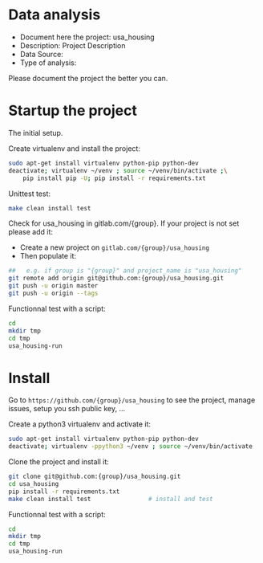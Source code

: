 # Data analysis
- Document here the project: usa_housing
- Description: Project Description
- Data Source:
- Type of analysis:

Please document the project the better you can.

# Startup the project

The initial setup.

Create virtualenv and install the project:
```bash
sudo apt-get install virtualenv python-pip python-dev
deactivate; virtualenv ~/venv ; source ~/venv/bin/activate ;\
    pip install pip -U; pip install -r requirements.txt
```

Unittest test:
```bash
make clean install test
```

Check for usa_housing in gitlab.com/{group}.
If your project is not set please add it:

- Create a new project on `gitlab.com/{group}/usa_housing`
- Then populate it:

```bash
##   e.g. if group is "{group}" and project_name is "usa_housing"
git remote add origin git@github.com:{group}/usa_housing.git
git push -u origin master
git push -u origin --tags
```

Functionnal test with a script:

```bash
cd
mkdir tmp
cd tmp
usa_housing-run
```

# Install

Go to `https://github.com/{group}/usa_housing` to see the project, manage issues,
setup you ssh public key, ...

Create a python3 virtualenv and activate it:

```bash
sudo apt-get install virtualenv python-pip python-dev
deactivate; virtualenv -ppython3 ~/venv ; source ~/venv/bin/activate
```

Clone the project and install it:

```bash
git clone git@github.com:{group}/usa_housing.git
cd usa_housing
pip install -r requirements.txt
make clean install test                # install and test
```
Functionnal test with a script:

```bash
cd
mkdir tmp
cd tmp
usa_housing-run
```
